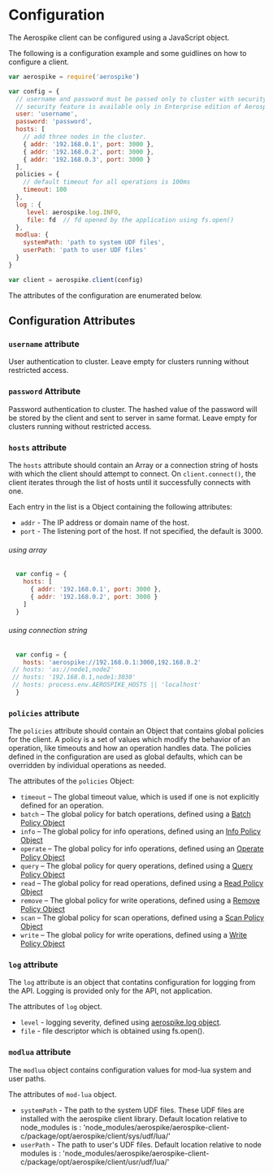 # Configuration

The Aerospike client can be configured using a JavaScript object.

The following is a configuration example and some guidlines on how to configure a client.

```js
var aerospike = require('aerospike')

var config = {
  // username and password must be passed only to cluster with security feature enabled.
  // security feature is available only in Enterprise edition of Aerospike.
  user: 'username',
  password: 'password',
  hosts: [
    // add three nodes in the cluster.
    { addr: '192.168.0.1', port: 3000 },
    { addr: '192.168.0.2', port: 3000 },
    { addr: '192.168.0.3', port: 3000 }
  ],
  policies = {
    // default timeout for all operations is 100ms
    timeout: 100
  },
  log : {
     level: aerospike.log.INFO,
     file: fd  // fd opened by the application using fs.open()
  },
  modlua: {
    systemPath: 'path to system UDF files',
    userPath: 'path to user UDF files'
  }
}

var client = aerospike.client(config)
```

The attributes of the configuration are enumerated below.

## Configuration Attributes
### `username` attribute
User authentication to cluster.  Leave empty for clusters running without restricted access.

### `password` Attribute
Password authentication to cluster.  The hashed value of the password will be stored by the client
and sent to server in same format.  Leave empty for clusters running without restricted access.

### `hosts` attribute

The `hosts` attribute should contain an Array or a connection string of hosts with which the client should attempt to connect. On `client.connect()`, the client iterates through the list of hosts until it successfully connects with one.

Each entry in the list is a Object containing the following attributes:

- `addr` - The IP address or domain name of the host.
- `port` - The listening port of the host. If not specified, the default is 3000.

###### using array
```javascript
  var config = {
    hosts: [
      { addr: '192.168.0.1', port: 3000 },
      { addr: '192.168.0.2', port: 3000 }
    ]
  }
```

###### using connection string
```javascript
  var config = {
    hosts: 'aerospike://192.168.0.1:3000,192.168.0.2'
 // hosts: 'as://node1,node2'
 // hosts: '192.168.0.1,node1:3030'
 // hosts: process.env.AEROSPIKE_HOSTS || 'localhost'
  }
```

### `policies` attribute

The `policies` attribute should contain an Object that contains global policies for the client. A policy is a set of values which modify the behavior of an operation, like timeouts and how an operation handles data. The policies defined in the configuration are used as global defaults, which can be overridden by individual operations as needed.

The attributes of the `policies` Object:

- `timeout` – The global timeout value, which is used if one is not explicitly defined for an operation.
- `batch` – The global policy for batch operations, defined using a [Batch Policy Object](policies.md#BatchPolicy)
- `info` – The global policy for info operations, defined using an [Info Policy Object](policies.md#InfoPolicy)
- `operate` – The global policy for info operations, defined using an [Operate Policy Object](policies.md#OperatePolicy)
- `query` – The global policy for query operations, defined using a [Query Policy Object](policies.md#QueryPolicy)
- `read` – The global policy for read operations, defined using a [Read Policy Object](policies.md#ReadPolicy)
- `remove` – The global policy for write operations, defined using a [Remove Policy Object](policies.md#RemovePolicy)
- `scan` – The global policy for scan operations, defined using a [Scan Policy Object](policies.md#ScanPolicy)
- `write` – The global policy for write operations, defined using a [Write Policy Object](policies.md#WritePolicy)


### `log` attribute

The `log` attribute is an object that contatins configuration for logging from the API. Logging is provided only for the API, not application.

The attributes of `log` object.

- `level` - logging severity, defined using [aerospike.log object](log.md).
- `file`  - file descriptor which is obtained using fs.open().

### `modlua` attribute

The `modlua` object contains configuration values for mod-lua system and user paths.

The attributes of `mod-lua` object.

- `systemPath` - The path to the system UDF files. These UDF files are installed with the aerospike client library. Default location relative to node_modules is : 'node_modules/aerospike/aerospike-client-c/package/opt/aerospike/client/sys/udf/lua/'
- `userPath`   - The path to user's UDF files. Default location relative to node modules is : 'node_modules/aerospike/aerospike-client-c/package/opt/aerospike/client/usr/udf/lua/'
